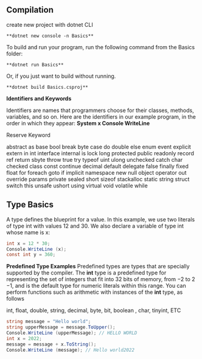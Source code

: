 ## Compilation

create new project with dotnet CLI

    **dotnet new console -n Basics**

To build and run your program, run the following command from the Basics folder:

    **dotnet run Basics**

Or, if you just want to build without running.

    **dotnet build Basics.csproj**

**Identifiers and Keywords**

Identifiers are names that programmers choose for their classes, methods, variables, and so on. Here are the identifiers in our example program, in the order in which they appear:
 **System x Console WriteLine**

Reserve Keyword

abstract as base  bool  break byte  case
do     double     else    enum    event    explicit
extern    in     int     interface      internal    is    lock    long     protected
public    readonly    record    ref    return    sbyte   throw    true   try   typeof
uint    ulong   unchecked    catch    char     checked      class    const
continue     decimal     default     delegate     false     finally
fixed     float      for      foreach     goto     if
implicit     namespace     new      null      object     operator
out      override     params     private      sealed     short     sizeof    stackalloc
static       string      struct      switch      this     unsafe     ushort
using     virtual     void       volatile     while

## Type Basics

A type defines the blueprint for a value. In this example, we use two literals of type int with values 12 and 30. We also declare a variable of type int whose name is x:

```csharp
int x = 12 * 30;
Console.WriteLine (x);
const int y = 360;
```

**Predefined Type Examples**
Predefined types are types that are specially supported by the compiler. The **int** type is a predefined type for representing the set of integers that fit into 32 bits of memory, from −2 to 2 −1, and is the default type for numeric literals within this range. You can perform functions such as arithmetic with
instances of the **int** type, as follows

int, float, double, string,  decimal, byte, bit, boolean , char, tinyint, ETC

```csharp
string message = "Hello world";
string upperMessage = message.ToUpper();
Console.WriteLine (upperMessage); // HELLO WORLD
int x = 2022;
message = message + x.ToString();
Console.WriteLine (message); // Hello world2022
```
